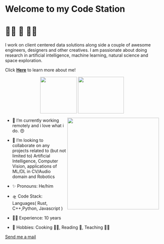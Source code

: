 # Welcome to my **Code Station** 

# 👨‍🚀 🚀 👨‍💻

I work on client centered data solutions along side a couple of awesome engineers, designers and other creatives. I am passionate about doing research in artificial intelligence, machine learning, natural science and space exploration. 

Click <b> <a href="http://marv.boltcliq.com">Here</a></b> to learn more about me!

<p align="center">  
  <img align="middle" src="https://media.giphy.com/media/26uf9QPzzlKPvQG5O/giphy.gif" width="120" height="120" />
  <img align="middle" src="https://media.giphy.com/media/USt6UttIL6e8hsK5Q7/giphy.gif" width="150" height="120" /> 
</p> </summary>  

<p align="center">
  <img align="right" src="https://media.giphy.com/media/j2NDJZct5aXPzQItQ9/giphy.gif" width="300" height="300" />
</p>

- 🌌 I’m currently working remotely and i love what i do. 😍
- 👯 I’m looking to collaborate on any projects related to (but not limited to) Artificial Intelligence, Computer Vision, applications of ML/DL in CV/Audio domain and Robotics

- ✨ Pronouns: He/him
- 🛸 Code Stack: Languages( Rust, C++,Python, Javascript )
- 👷‍♂️ Experience: 10 years
- 🎼 Hobbies: Cooking 👨‍🍳, Reading 📖, Teaching 👨‍🏫

[Send me a mail](mailto:solomonmarvel@hotmail.com?subject=[GitHub])
